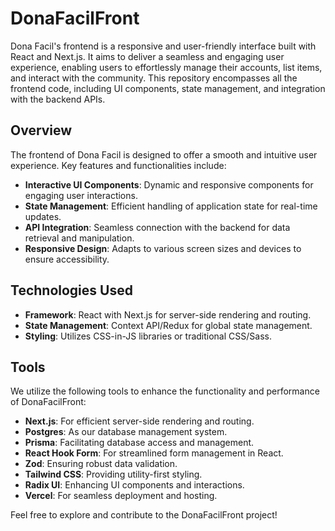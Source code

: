 # DonaFacilFront

Dona Facil's frontend is a responsive and user-friendly interface built with React and Next.js. It aims to deliver a seamless and engaging user experience, enabling users to effortlessly manage their accounts, list items, and interact with the community. This repository encompasses all the frontend code, including UI components, state management, and integration with the backend APIs.

## Overview

The frontend of Dona Facil is designed to offer a smooth and intuitive user experience. Key features and functionalities include:

- **Interactive UI Components**: Dynamic and responsive components for engaging user interactions.
- **State Management**: Efficient handling of application state for real-time updates.
- **API Integration**: Seamless connection with the backend for data retrieval and manipulation.
- **Responsive Design**: Adapts to various screen sizes and devices to ensure accessibility.

## Technologies Used

- **Framework**: React with Next.js for server-side rendering and routing.
- **State Management**: Context API/Redux for global state management.
- **Styling**: Utilizes CSS-in-JS libraries or traditional CSS/Sass.

## Tools

We utilize the following tools to enhance the functionality and performance of DonaFacilFront:

- **Next.js**: For efficient server-side rendering and routing.
- **Postgres**: As our database management system.
- **Prisma**: Facilitating database access and management.
- **React Hook Form**: For streamlined form management in React.
- **Zod**: Ensuring robust data validation.
- **Tailwind CSS**: Providing utility-first styling.
- **Radix UI**: Enhancing UI components and interactions.
- **Vercel**: For seamless deployment and hosting.

Feel free to explore and contribute to the DonaFacilFront project!
